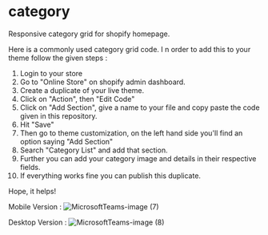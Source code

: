 # category
Responsive category grid for shopify homepage.


Here is a commonly used category grid code. I n order to add this to your theme follow the given steps :
1) Login to your store
2) Go to "Online Store" on shopify admin dashboard.
3) Create a duplicate of your live theme.
4) Click on "Action", then "Edit Code"
5) Click on "Add Section", give a name to your file and copy paste the code given in this repository.
6) Hit "Save"
7) Then go to theme customization, on the left hand side you'll find an option saying "Add Section"
8) Search "Category List" and add that section.
9) Further you can add your category image and details in their respective fields.
10) If everything works fine you can publish this duplicate.

Hope, it helps!

Mobile Version :
![MicrosoftTeams-image (7)](https://user-images.githubusercontent.com/83682359/169522415-f809b526-ec3e-4b59-9bef-a7d3004d5a83.png)

Desktop Version :
![MicrosoftTeams-image (8)](https://user-images.githubusercontent.com/83682359/169522557-567a2c27-ceb2-474d-b495-92363caf6d8b.png)
